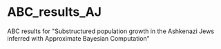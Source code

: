 # ABC_results_AJ
ABC results for "Substructured population growth in the Ashkenazi Jews inferred with Approximate Bayesian Computation"
